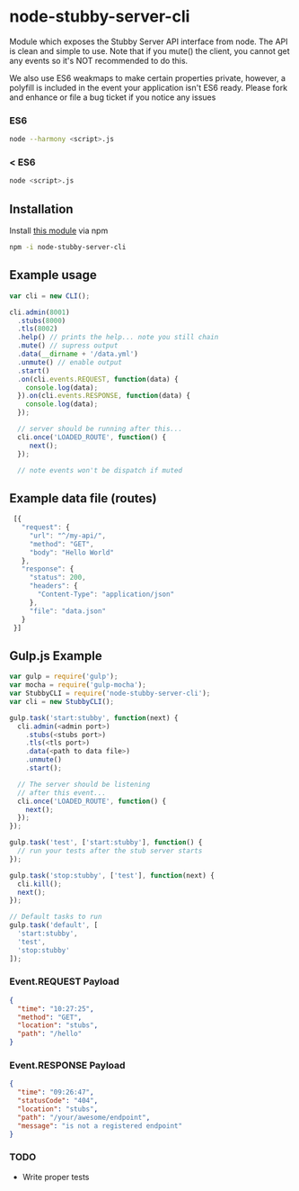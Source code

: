 # node-stubby-server-cli
Module which exposes the Stubby Server API interface from node. The API is clean and simple to use. Note that if you
mute() the client, you cannot get any events so it's NOT recommended to do this.

We also use ES6 weakmaps to make certain properties private, however, a polyfill is included in the event your
application isn't ES6 ready. Please fork and enhance or file a bug ticket if you notice any issues

### ES6
```bash
node --harmony <script>.js
```

### < ES6
```bash
node <script>.js
```

## Installation
Install [this module](https://www.npmjs.com/package/node-stubby-server-cli) via npm

```bash
npm -i node-stubby-server-cli
```

## Example usage
```javascript
var cli = new CLI();

cli.admin(8001)
  .stubs(8000)
  .tls(8002)
  .help() // prints the help... note you still chain
  .mute() // supress output
  .data(__dirname + '/data.yml')
  .unmute() // enable output
  .start()
  .on(cli.events.REQUEST, function(data) {
    console.log(data);
  }).on(cli.events.RESPONSE, function(data) {
    console.log(data);
  });

  // server should be running after this...
  cli.once('LOADED_ROUTE', function() {
     next();
  });

  // note events won't be dispatch if muted
```

## Example data file (routes)
```javascript
 [{
   "request": {
     "url": "^/my-api/",
     "method": "GET",
     "body": "Hello World"
   },
   "response": {
     "status": 200,
     "headers": {
       "Content-Type": "application/json"
     },
     "file": "data.json"
   }
 }]
```

## Gulp.js Example
```javascript
var gulp = require('gulp');
var mocha = require('gulp-mocha');
var StubbyCLI = require('node-stubby-server-cli');
var cli = new StubbyCLI();

gulp.task('start:stubby', function(next) {
  cli.admin(<admin port>)
    .stubs(<stubs port>)
    .tls(<tls port>)
    .data(<path to data file>)
    .unmute()
    .start();

  // The server should be listening
  // after this event...
  cli.once('LOADED_ROUTE', function() {
    next();
  });
});

gulp.task('test', ['start:stubby'], function() {
  // run your tests after the stub server starts
});

gulp.task('stop:stubby', ['test'], function(next) {
  cli.kill();
  next();
});

// Default tasks to run
gulp.task('default', [
  'start:stubby',
  'test',
  'stop:stubby'
]);
```

### Event.REQUEST Payload
```json
{ 
  "time": "10:27:25",
  "method": "GET",
  "location": "stubs",
  "path": "/hello"
}
```

### Event.RESPONSE Payload
```json
{
  "time": "09:26:47",
  "statusCode": "404",
  "location": "stubs",
  "path": "/your/awesome/endpoint",
  "message": "is not a registered endpoint"
}
```
### TODO
- Write proper tests